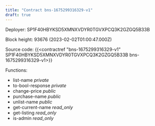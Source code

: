 ```yaml
---
title: "Contract bns-1675299316329-v1"
draft: true
---
```

Deployer: SP1F40HBYKSD5XMNXVDYR0TGVXPCQ3K2GZGQ5B33B


 



Block height: 93676 (2023-02-02T01:00:47.000Z)

Source code: {{<contractref "bns-1675299316329-v1" SP1F40HBYKSD5XMNXVDYR0TGVXPCQ3K2GZGQ5B33B bns-1675299316329-v1>}}

Functions:

* list-name _private_
* to-bool-response _private_
* change-price _public_
* purchase-name _public_
* unlist-name _public_
* get-current-name _read_only_
* get-listing _read_only_
* is-admin _read_only_
